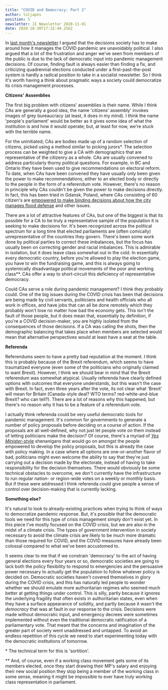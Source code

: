 ```yaml
---
title: "COVID and Democracy: Part 2"
author: loljapes
position: 5
newsletter: JI Newsletter 2020-11-01
date: 2020-10-30T17:32:49.256Z
---
```


In [last month's newsletter](https://1.joinidc.co/newsletters/idc-newsletter-2020-10-07/) I argued that the decisions society has to make around how it manages the COVID pandemic are unavoidably political. I also argued that a lot of the frustration and anger we've seen from members of the public is due to the lack of democratic input into pandemic management decisions. Of course, finding fault is always easier than finding a fix, and criticizing quadrennial elections conducted under a first-past-the-post system is hardly a radical position to take in a socialist newsletter. So I think it's worth having a think about pragmatic ways a society could democratize its crisis management processes.

**Citizens' Assemblies**

The first big problem with citizens' assemblies is their name. While I think CAs are generally a good idea, the name 'citizens' assembly' invokes images of grey bureaucracy (at least, it does in my mind). I think the name 'people's parliament' would be better as it gives some idea of what the institution is and how it would operate; but, at least for now, we're stuck with the terrible name.

For the uninitiated; CAs are bodies made up of a random selection of citizens, picked using a method similar to picking jurors*. The selection process can be weighted to give a CA with demographics that are representative of the citizenry as a whole. CAs are usually convened to address particularly thorny political questions. For example, in BC and Ontario they have been used to give recommendations on electoral reform. To date, when CAs have been convened they have usually only been given the power to make recommendations, either to an elected body or directly to the people in the form of a referendum vote. However, there's no reason in principle why CAs couldn't be given the power to make decisions directly. In fact, this has been tried in Gdansk, Poland, where CAs consisting of 60 citizen's are [empowered to make binding decisions about how the city manages flood defense](https://www.resilience.org/stories/2017-11-22/solutions-how-the-poles-are-making-democracy-work-again-in-gdansk/) and other issues.

There are a lot of attractive features of CAs, but one of the biggest is that its possible for a CA to be truly a representative sample of the population it is seeking to make decisions for. It's been recognized across the political spectrum for a long time that elected parliaments are (often comically) unrepresentative of the countries they govern. There's been some work done by political parties to correct these imbalances, but the focus has usually been on correcting gender and racial imbalances. This is admirable in isolation, but it does leave class somewhat out in the cold. In essentially every democratic country, before you're allowed to play the election game, you have to win the fundraising game, and this is always going to systemically disadvantage political movements of the poor and working class\*\*. CAs offer a way to short-circuit this deficiency of representative democracy.

Could CAs serve a role during pandemic management? I think they probably could. One of the big issues during the COVID crisis has been that decisions are being made by civil servants, politicians and health officials who all work in offices, and have jobs that can all be done remotely which they probably won't lose no matter how bad the economy gets. This isn't the fault of those people, but it does mean that, essentially by definition, if you're a COVID decision-maker, you are highly isolated from the consequences of those decisions. If a CA was calling the shots, then the demographic balancing that takes place when members are selected would mean that alternative perspectives would at least have a seat at the table.

**Referenda**

Referendums seem to have a pretty bad reputation at the moment. I think this is probably because of the Brexit referendum, which seems to have traumatized everyone (even some of the politicians who originally claimed to want Brexit). However, I think we should bear in mind that the Brexit referendum was somewhat atypical. Usually referenda have clearly defined options with outcomes that everyone understands, but this wasn't the case with Brexit. In fact, even three years after the vote, its not clear what 'Brexit' will mean for Britain (Canada-style deal? WTO terms? red-white-and-blue Brexit? who can tell?). There are a lot of reasons why this happened, but there's no reason why it has to be a feature of a referendum vote.

I actually think referenda could be very useful democratic tools for pandemic management. It's common for governments to generate a number of policy proposals before deciding on a course of action. If the proposals are all well-defined, why not just let people vote on them instead of letting politicians make the decision? Of course, there's a myriad of [*Yes Minister*-style](https://www.youtube.com/watch?v=dIto5mwDLxo&list=PL9186CClz5SosGxKQRAOTxjg6UnKSRf6r&index=5) shenanigans that would go on amongst the people empowered to develop the policy proposals, but this is already the case with policy making. In a case where all options are one-or-another flavor of bad, politicians might even welcome the ability to say that they're just carrying out a decision made by the electorate, instead of having to take responsibility for the decision themselves. There would obviously be some technical obstacles to overcome, we don't currently have the infrastructure to run regular nation- or region-wide votes on a weekly or monthly basis. But if these were addressed I think referenda could give people a sense of control over decision-making that is currently lacking.

**Something else?**

It's natural to look to already-existing practices when trying to think of ways to democratize pandemic response. But, it's possible that the democratic tools we need for this type of crisis management simply don't exist yet. In this piece I've mostly focused on the COVID crisis, but we are also in the midst of a climate crisis. The types of government intervention in society necessary to avoid the climate crisis are likely to be much more dramatic than those required for COVID, and the COVID measures have already been colossal compared to what we've been accustomed to.

It seems clear to me that if we constrain 'democracy' to the act of having general elections every four years or so, democratic societies are going to lack both the policy flexibility to respond to emergencies and the persuasive power necessary to actually get the population to follow whatever policy is decided on. Democratic societies haven't covered themselves in glory during the COVID crisis, and this has naturally led people to wonder whether we should emulate more authoritarian regimes who seemed much better at getting things under control. This is silly, partly because it ignores the underlying fragility that often exists in authoritarian states, even when they have a surface appearance of solidity, and partly because it wasn't the *democracy* that was at fault in our response to the crisis. Decisions were made without democratic input, and emergency decrees were sometimes implemented without even the traditional democratic ratification of a parliamentary vote. That meant that the concerns and imagination of the greater part of society went unaddressed and untapped. To avoid an endless repetition of this cycle we need to start experimenting today with the democratic institutions of tomorrow.

\* The technical term for this is 'sortition'.

\*\* And, of course, even if a working class movement gets some of its members elected, once they start drawing their MP's salary and enjoying their new social position they stop being a member of the working class in some sense, meaning it might be impossible to ever have truly working class representation in parliament.
